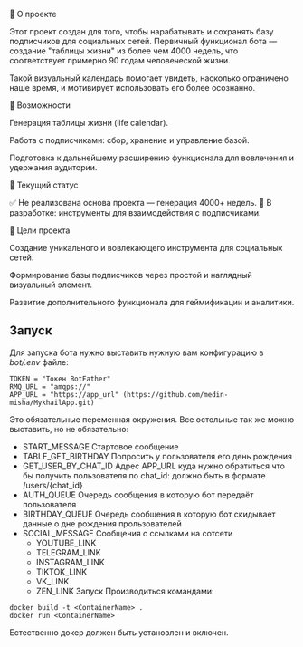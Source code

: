 📌 О проекте

Этот проект создан для того, чтобы нарабатывать и сохранять базу подписчиков для социальных сетей.
Первичный функционал бота — создание "таблицы жизни" из более чем 4000 недель, что соответствует примерно 90 годам человеческой жизни.

Такой визуальный календарь помогает увидеть, насколько ограничено наше время, и мотивирует использовать его более осознанно.

🚀 Возможности

Генерация таблицы жизни (life calendar).

Работа с подписчиками: сбор, хранение и управление базой.

Подготовка к дальнейшему расширению функционала для вовлечения и удержания аудитории.

🔧 Текущий статус

✅ Не реализована основа проекта — генерация 4000+ недель.
🔄 В разработке: инструменты для взаимодействия с подписчиками.

🎯 Цели проекта

Создание уникального и вовлекающего инструмента для социальных сетей.

Формирование базы подписчиков через простой и наглядный визуальный элемент.

Развитие дополнительного функционала для геймификации и аналитики.

## Запуск
Для запуска бота нужно выставить нужную вам конфигурацию в *bot/.env* файле:
```.env
TOKEN = "Токен BotFather"
RMQ_URL = "amqps://"
APP_URL = "https://app_url" (https://github.com/medin-misha/MykhailApp.git)
```
Это обязательные переменная окружения. Все остольные так же можно выставить, но не обязательно:
- START_MESSAGE Стартовое сообщение
- TABLE_GET_BIRTHDAY Попросить у пользователя его день рождения
- GET_USER_BY_CHAT_ID Адрес APP_URL куда нужно обратиться что бы получить пользователя по chat_id: должно быть в формате /users/{chat_id}
- AUTH_QUEUE Очередь сообщения в которую бот передаёт пользователя
- BIRTHDAY_QUEUE Очередь сообщения в которую бот скидывает данные о дне рождения прользователей
- SOCIAL_MESSAGE Сообщения с ссылками на сотсети
  - YOUTUBE_LINK
  - TELEGRAM_LINK
  - INSTAGRAM_LINK
  - TIKTOK_LINK
  - VK_LINK
  - ZEN_LINK
Запуск Производиться командами:
```commandline
docker build -t <ContainerName> .
docker run <ContainerName>
```
Естественно докер должен быть установлен и включен.